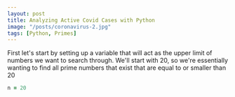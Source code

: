 ```yaml
---
layout: post
title: Analyzing Active Covid Cases with Python
image: "/posts/coronavirus-2.jpg"
tags: [Python, Primes]
---
```


First let's start by setting up a variable that will act as the upper limit of numbers we want to search through. We'll start with 20, so we're essentially wanting to find all prime numbers that exist that are equal to or smaller than 20

```ruby
n = 20
```



